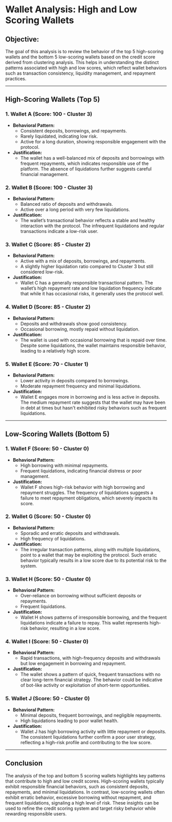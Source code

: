 # Wallet Analysis: High and Low Scoring Wallets

## Objective:
The goal of this analysis is to review the behavior of the top 5 high-scoring wallets and the bottom 5 low-scoring wallets based on the credit score derived from clustering analysis. This helps in understanding the distinct patterns associated with high and low scores, which reflect wallet behaviors such as transaction consistency, liquidity management, and repayment practices.

---

## High-Scoring Wallets (Top 5)

### 1. **Wallet A (Score: 100 - Cluster 3)**
   - **Behavioral Pattern:**
     - Consistent deposits, borrowings, and repayments.
     - Rarely liquidated, indicating low risk.
     - Active for a long duration, showing responsible engagement with the protocol.
   - **Justification:**
     - The wallet has a well-balanced mix of deposits and borrowings with frequent repayments, which indicates responsible use of the platform. The absence of liquidations further suggests careful financial management.
  
### 2. **Wallet B (Score: 100 - Cluster 3)**
   - **Behavioral Pattern:**
     - Balanced ratio of deposits and withdrawals.
     - Active over a long period with very few liquidations.
   - **Justification:**
     - The wallet’s transactional behavior reflects a stable and healthy interaction with the protocol. The infrequent liquidations and regular transactions indicate a low-risk user.

### 3. **Wallet C (Score: 85 - Cluster 2)**
   - **Behavioral Pattern:**
     - Active with a mix of deposits, borrowings, and repayments.
     - A slightly higher liquidation ratio compared to Cluster 3 but still considered low-risk.
   - **Justification:**
     - Wallet C has a generally responsible transactional pattern. The wallet’s high repayment rate and low liquidation frequency indicate that while it has occasional risks, it generally uses the protocol well.

### 4. **Wallet D (Score: 85 - Cluster 2)**
   - **Behavioral Pattern:**
     - Deposits and withdrawals show good consistency.
     - Occasional borrowing, mostly repaid without liquidation.
   - **Justification:**
     - The wallet is used with occasional borrowing that is repaid over time. Despite some liquidations, the wallet maintains responsible behavior, leading to a relatively high score.

### 5. **Wallet E (Score: 70 - Cluster 1)**
   - **Behavioral Pattern:**
     - Lower activity in deposits compared to borrowings.
     - Moderate repayment frequency and minimal liquidations.
   - **Justification:**
     - Wallet E engages more in borrowing and is less active in deposits. The medium repayment rate suggests that the wallet may have been in debt at times but hasn't exhibited risky behaviors such as frequent liquidations.

---

## Low-Scoring Wallets (Bottom 5)

### 1. **Wallet F (Score: 50 - Cluster 0)**
   - **Behavioral Pattern:**
     - High borrowing with minimal repayments.
     - Frequent liquidations, indicating financial distress or poor management.
   - **Justification:**
     - Wallet F shows high-risk behavior with high borrowing and repayment struggles. The frequency of liquidations suggests a failure to meet repayment obligations, which severely impacts its score.

### 2. **Wallet G (Score: 50 - Cluster 0)**
   - **Behavioral Pattern:**
     - Sporadic and erratic deposits and withdrawals.
     - High frequency of liquidations.
   - **Justification:**
     - The irregular transaction patterns, along with multiple liquidations, point to a wallet that may be exploiting the protocol. Such erratic behavior typically results in a low score due to its potential risk to the system.

### 3. **Wallet H (Score: 50 - Cluster 0)**
   - **Behavioral Pattern:**
     - Over-reliance on borrowing without sufficient deposits or repayments.
     - Frequent liquidations.
   - **Justification:**
     - Wallet H shows patterns of irresponsible borrowing, and the frequent liquidations indicate a failure to repay. This wallet represents high-risk behavior, resulting in a low score.

### 4. **Wallet I (Score: 50 - Cluster 0)**
   - **Behavioral Pattern:**
     - Rapid transactions, with high-frequency deposits and withdrawals but low engagement in borrowing and repayment.
   - **Justification:**
     - The wallet shows a pattern of quick, frequent transactions with no clear long-term financial strategy. The behavior could be indicative of bot-like activity or exploitation of short-term opportunities.

### 5. **Wallet J (Score: 50 - Cluster 0)**
   - **Behavioral Pattern:**
     - Minimal deposits, frequent borrowings, and negligible repayments.
     - High liquidations leading to poor wallet health.
   - **Justification:**
     - Wallet J has high borrowing activity with little repayment or deposits. The consistent liquidations further confirm a poor user strategy, reflecting a high-risk profile and contributing to the low score.

---

## Conclusion

The analysis of the top and bottom 5 scoring wallets highlights key patterns that contribute to high and low credit scores. High-scoring wallets typically exhibit responsible financial behaviors, such as consistent deposits, repayments, and minimal liquidations. In contrast, low-scoring wallets often exhibit erratic behavior, excessive borrowing without repayment, and frequent liquidations, signaling a high level of risk. These insights can be used to refine the credit scoring system and target risky behavior while rewarding responsible users.
